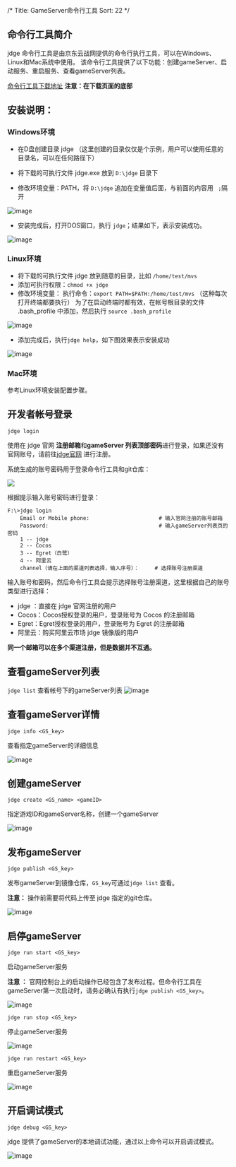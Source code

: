 /*
Title: GameServer命令行工具
Sort: 22
*/

## 命令行工具简介
jdge 命令行工具是由京东云战网提供的命令行执行工具，可以在Windows、Linux和Mac系统中使用。
该命令行工具提供了以下功能：创建gameServer、启动服务、重启服务、查看gameServer列表。

[命令行工具下载地址](http://www.matchvs.com/serviceDownload)    **注意：在下载页面的底部**


## 安装说明：
### Windows环境
- 在D盘创建目录 jdge （这里创建的目录仅仅是个示例，用户可以使用任意的目录名，可以在任何路径下）  

- 将下载的可执行文件 jdge.exe 放到 `D:\jdge` 目录下
- 修改环境变量：PATH，将 `D:\jdge` 追加在变量值后面，与前面的内容用 ` ;`隔开    

![image](http://imgs.matchvs.com/static/mvs1.png)

- 安装完成后，打开DOS窗口，执行 `jdge`；结果如下，表示安装成功。    

![image](http://imgs.matchvs.com/static/mvs02.png)

### Linux环境  
- 将下载的可执行文件 jdge 放到随意的目录，比如 `/home/test/mvs`
- 添加可执行权限：`chmod +x jdge`
- 修改环境变量：
  执行命令：`export PATH=$PATH:/home/test/mvs` （这种每次打开终端都要执行）
  为了在启动终端时都有效，在帐号根目录的文件 .bash_profile 中添加，然后执行 `source .bash_profile`    

![image](http://imgs.matchvs.com/static/mvs3.png)

- 添加完成后，执行`jdge help`，如下图效果表示安装成功    

![image](http://imgs.matchvs.com/static/gs_linuxhelp.png)

### Mac环境

参考Linux环境安装配置步骤。



## 开发者帐号登录
`jdge login`  

使用在 jdge 官网 **注册邮箱**和**gameServer 列表顶部密码**进行登录，如果还没有官网账号，请前往[jdge官网](http://home-ge.matrix.jdcloud.com/vsRegister) 进行注册。

系统生成的账号密码用于登录命令行工具和git仓库：

![](http://imgs.matchvs.com//static/Doc-img/new-start/gameServerimg/gsCLI1.png)

根据提示输入账号密码进行登录：

```shell
F:\>jdge login
	Email or Mobile phone: 						# 输入官网注册的账号邮箱
	Password: 									# 输入gameServer列表页的密码
	1 -- jdge
	2 -- Cocos
	3 -- Egret（白鹭）
	4 -- 阿里云
	channel（请在上面的渠道列表选择，输入序号）： 	   # 选择账号注册渠道
```

输入账号和密码，然后命令行工具会提示选择账号注册渠道，这里根据自己的账号类型进行选择：

* jdge ：直接在 jdge 官网注册的用户
* Cocos：Cocos授权登录的用户，登录账号为 Cocos 的注册邮箱
* Egret：Egret授权登录的用户，登录账号为 Egret 的注册邮箱
* 阿里云：购买阿里云市场 jdge 镜像版的用户

**同一个邮箱可以在多个渠道注册，但是数据并不互通。**



## 查看gameServer列表
`jdge list` 
查看帐号下的gameServer列表 
![image](http://imgs.matchvs.com/static/gs_list.png)



## 查看gameServer详情

`jdge info <GS_key>` 

查看指定gameServer的详细信息

![image](http://imgs.matchvs.com/static/gs_info.png)



## 创建gameServer

`jdge create <GS_name> <gameID>`

指定游戏ID和gameServer名称，创建一个gameServer

![image](http://imgs.matchvs.com/static/gs_create.png)

## 发布gameServer

`jdge publish <GS_key>`

发布gameServer到镜像仓库，`GS_key`可通过`jdge list` 查看。

**注意：** 操作前需要将代码上传至 jdge 指定的git仓库。

![image](http://imgs.matchvs.com/static/gs_publishCLI.png)



## 启停gameServer

`jdge run start <GS_key>`

启动gameServer服务

**注意 ：** 官网控制台上的启动操作已经包含了发布过程。但命令行工具在gameServer第一次启动时，请务必确认有执行`jdge publish <GS_key>`。

![image](http://imgs.matchvs.com/static/gs_start.png)



`jdge run stop <GS_key>`

停止gameServer服务

![image](http://imgs.matchvs.com/static/gs_stop.png)



`jdge run restart <GS_key>`

重启gameServer服务

![image](http://imgs.matchvs.com/static/gs_restartCLI.png)



## 开启调试模式

`jdge debug <GS_key>`

jdge 提供了gameServer的本地调试功能，通过以上命令可以开启调试模式。

![image](http://imgs.matchvs.com/static/gs_debug.png)